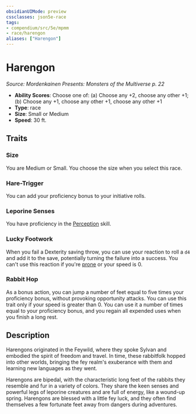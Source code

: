 ```yaml
---
obsidianUIMode: preview
cssclasses: json5e-race
tags:
- compendium/src/5e/mpmm
- race/harengon
aliases: ["Harengon"]
---
```

# Harengon
*Source: Mordenkainen Presents: Monsters of the Multiverse p. 22*  

- **Ability Scores**: Choose one of: (a) Choose any +2, choose any other +1; (b) Choose any +1, choose any other +1, choose any other +1
- **Type**: race
- **Size**: Small or Medium
- **Speed**: 30 ft.

## Traits

### Size

You are Medium or Small. You choose the size when you select this race.

### Hare-Trigger

You can add your proficiency bonus to your initiative rolls.

### Leporine Senses

You have proficiency in the [Perception](rules/skills.md#Perception) skill.

### Lucky Footwork

When you fail a Dexterity saving throw, you can use your reaction to roll a `d4` and add it to the save, potentially turning the failure into a success. You can't use this reaction if you're [prone](rules/conditions.md#prone) or your speed is 0.

### Rabbit Hop

As a bonus action, you can jump a number of feet equal to five times your proficiency bonus, without provoking opportunity attacks. You can use this trait only if your speed is greater than 0. You can use it a number of times equal to your proficiency bonus, and you regain all expended uses when you finish a long rest.

## Description

Harengons originated in the Feywild, where they spoke Sylvan and embodied the spirit of freedom and travel. In time, these rabbitfolk hopped into other worlds, bringing the fey realm's exuberance with them and learning new languages as they went.

Harengons are bipedal, with the characteristic long feet of the rabbits they resemble and fur in a variety of colors. They share the keen senses and powerful legs of leporine creatures and are full of energy, like a wound-up spring. Harengons are blessed with a little fey luck, and they often find themselves a few fortunate feet away from dangers during adventures.